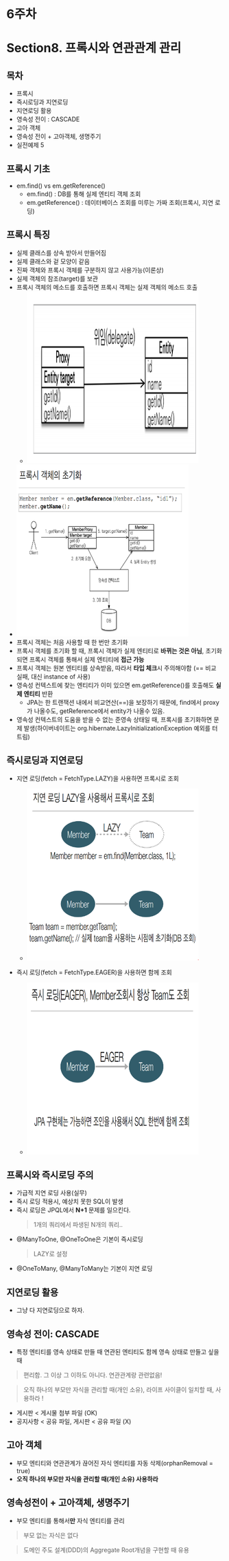 # 6주차

Section8. 프록시와 연관관계 관리
==================



목차
------------------
- 프록시
- 즉시로딩과 지연로딩
- 지연로딩 활용
- 영속성 전이 : CASCADE
- 고아 객체
- 영속성 전이 + 고아객체, 생명주기
- 실전예제 5


프록시 기초
------------------
- em.find() vs em.getReference()
  - em.find() : DB를 통해 실제 엔티티 객체 조회
  - em.getReference() : 데이터베이스 조회를 미루는 가짜 조회(프록시, 지연 로딩)

프록시 특징
------------------
- 실제 클래스를 상속 받아서 만들어짐
- 실제 클래스와 겉 모양이 같음
- 진짜 객체와 프록시 객체를 구분하지 않고 사용가능(이론상)
- 실제 객체의 참조(target)를 보관
- 프록시 객체의 메소드를 호출하면 프록시 객체는 실제 객체의 메소드 호출
  - <img alt="프록시특징" src ="./img/프록시특징.PNG" width ="400" height ="400"/>
- <img alt="프록시객체초기화" src ="./img/프록시객체초기화.PNG" width ="400" height ="400"/>
- 프록시 객체는 처음 사용할 때 한 번만 초기화
- 프록시 객체를 초기화 할 때, 프록시 객체가 실제 엔티티로 **바뀌는 것은 아님**, 초기화되면 프록시 객체를 통해서 실제 엔티티에 **접근 가능**
- 프록시 객체는 원본 엔티티를 상속받음, 따라서 **타입 체크**시 주의해야함 (== 비교 실패, 대신 instance of 사용)
- 영속성 컨텍스트에 찾는 엔티티가 이미 있으면 em.getReference()를 호출해도 **실제 엔티티** 반환
    - JPA는 한 트랜잭션 내에서 비교연산(==)을 보장하기 때문에, find에서 proxy가 나올수도, getReference에서 entity가 나올수 있음.
- 영속성 컨텍스트의 도움을 받을 수 없는 준영속 상태일 때, 프록시를 초기화하면 문제 발생(하이버네이트는 org.hibernate.LazyInitializationException 예외를 터트림)


즉시로딩과 지연로딩
------------------
- 지연 로딩(fetch = FetchType.LAZY)을 사용하면 프록시로 조회
  - <img alt="지연로딩" src ="./img/지연로딩.PNG" width ="400" height ="400"/>

- 즉시 로딩(fetch = FetchType.EAGER)을 사용하면 함께 조회
  - <img alt="즉시로딩" src ="./img/즉시로딩.PNG" width ="400" height ="400"/> 

프록시와 즉시로딩 주의
------------------
- 가급적 지연 로딩 사용(실무)
- 즉시 로딩 적용시, 예상치 못한 SQL이 발생
- 즉시 로딩은 JPQL에서 **N+1** 문제를 일으킨다.
  > 1개의 쿼리에서 파생된 N개의 쿼리..
- @ManyToOne, @OneToOne은 기본이 즉시로딩
  > LAZY로 설정
- @OneToMany, @ManyToMany는 기본이 지연 로딩

지연로딩 활용
------------------
- 그냥 다 지연로딩으로 하자.

영속성 전이: CASCADE
------------------
- 특정 엔티티를 영속 상태로 만들 때 연관된 엔티티도 함께 영속 상태로 만들고 싶을 때
> 편리함. 그 이상 그 이하도 아니다. 연관관계랑 관련없음!
 
> 오직 하나의 부모만 자식을 관리할 때(개인 소유), 라이프 사이클이 일치할 때, 사용하라 !
- 게시판 < 게시물 첨부 파일 (OK)
- 공지사항 < 공유 파일, 게시판 < 공유 파일 (X)

고아 객체
------------------
- 부모 엔티티와 연관관계가 끊어진 자식 엔티티를 자동 삭제(orphanRemoval = true)
- **오직 하나의 부모만 자식을 관리할 때(개인 소유) 사용하라**

영속성전이 + 고아객체, 생명주기
------------------
- 부모 엔티티를 통해서**만** 자식 엔티티를 관리
> 부모 없는 자식은 없다

> 도메인 주도 설계(DDD)의 Aggregate Root개념을 구현할 때 유용